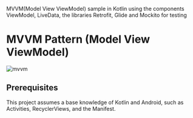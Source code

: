 MVVM(Model View ViewModel) sample in Kotlin using the components ViewModel, LiveData, the libraries Retrofit, Glide and Mockito for testing

# MVVM Pattern (Model View ViewModel)


![mvvm](https://user-images.githubusercontent.com/111744164/185921394-1e961751-a60f-418b-9337-710a2e18c434.png)

## Prerequisites
This project assumes a base knowledge of Kotlin and Android, such as Activities, RecyclerViews, and the Manifest.
